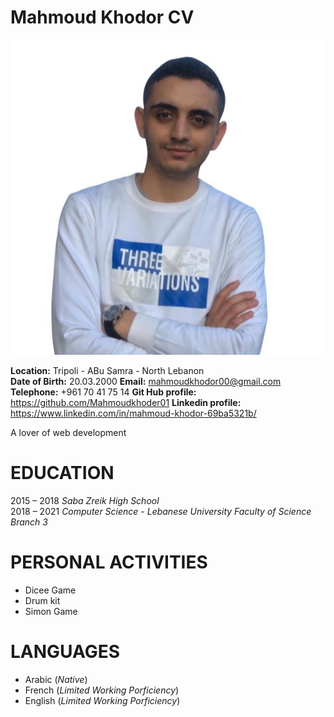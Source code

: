 # Mahmoud Khodor CV
![This is Mahmoud Khodor image.](image.jpeg "This is Mahmoud khodor image.")

**Location:** Tripoli - ABu Samra - North Lebanon  
**Date of Birth:** 20.03.2000 
**Email:** mahmoudkhodor00@gmail.com  
**Telephone:** +961 70 41 75 14 
**Git Hub profile:** https://github.com/Mahmoudkhoder01
**Linkedin profile:** https://www.linkedin.com/in/mahmoud-khodor-69ba5321b/

A lover of web development

# EDUCATION

2015 – 2018     *Saba Zreik High School*  
2018 – 2021     *Computer Science - Lebanese University Faculty of Science Branch 3*  


# PERSONAL ACTIVITIES

* Dicee Game
* Drum kit
* Simon Game

# LANGUAGES

* Arabic (*Native*)
* French (*Limited Working Porficiency*)
* English (*Limited Working Porficiency*)